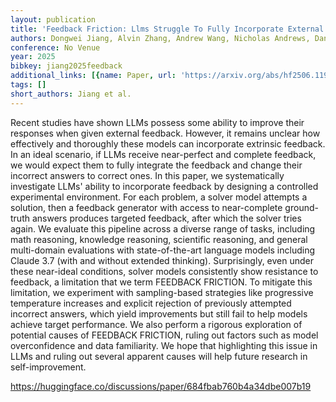 ```yaml
---
layout: publication
title: 'Feedback Friction: Llms Struggle To Fully Incorporate External Feedback'
authors: Dongwei Jiang, Alvin Zhang, Andrew Wang, Nicholas Andrews, Daniel Khashabi
conference: No Venue
year: 2025
bibkey: jiang2025feedback
additional_links: [{name: Paper, url: 'https://arxiv.org/abs/hf2506.11930'}]
tags: []
short_authors: Jiang et al.
---
```

Recent studies have shown LLMs possess some ability to improve their responses when given external feedback. However, it remains unclear how effectively and thoroughly these models can incorporate extrinsic feedback. In an ideal scenario, if LLMs receive near-perfect and complete feedback, we would expect them to fully integrate the feedback and change their incorrect answers to correct ones. In this paper, we systematically investigate LLMs' ability to incorporate feedback by designing a controlled experimental environment. For each problem, a solver model attempts a solution, then a feedback generator with access to near-complete ground-truth answers produces targeted feedback, after which the solver tries again. We evaluate this pipeline across a diverse range of tasks, including math reasoning, knowledge reasoning, scientific reasoning, and general multi-domain evaluations with state-of-the-art language models including Claude 3.7 (with and without extended thinking). Surprisingly, even under these near-ideal conditions, solver models consistently show resistance to feedback, a limitation that we term FEEDBACK FRICTION. To mitigate this limitation, we experiment with sampling-based strategies like progressive temperature increases and explicit rejection of previously attempted incorrect answers, which yield improvements but still fail to help models achieve target performance. We also perform a rigorous exploration of potential causes of FEEDBACK FRICTION, ruling out factors such as model overconfidence and data familiarity. We hope that highlighting this issue in LLMs and ruling out several apparent causes will help future research in self-improvement.

https://huggingface.co/discussions/paper/684fbab760b4a34dbe007b19